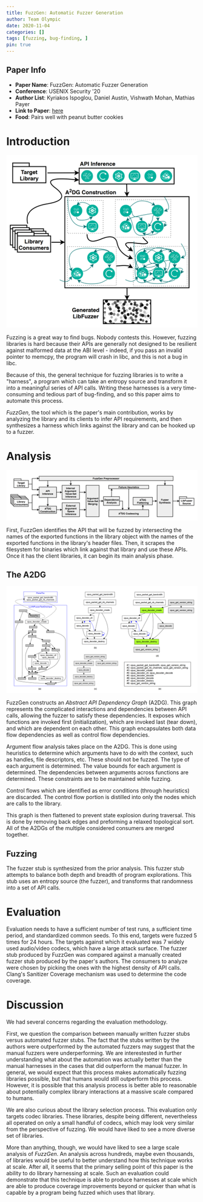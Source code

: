 ```yaml
---
title: FuzzGen: Automatic Fuzzer Generation
author: Team Olympic
date: 2020-11-04
categories: []
tags: [fuzzing, bug-finding, ]
pin: true
---
```


## Paper Info
- **Paper Name**: FuzzGen: Automatic Fuzzer Generation
- **Conference**: USENIX Security '20
- **Author List**: Kyriakos Ispoglou, Daniel Austin, Vishwath Mohan, Mathias Payer
- **Link to Paper**: [here](https://www.usenix.org/system/files/sec20-ispoglou.pdf)
- **Food**: Pairs well with peanut butter cookies

# Introduction

![](/assets/img/2020-11-04-fuzzgen/intuition.png)

Fuzzing is a great way to find bugs. Nobody contests this.
However, fuzzing libraries is hard because their APIs are generally not designed to be resilient against malformed data at the ABI level - indeed, if you pass an invalid pointer to memcpy, the program will crash in libc, and this is not a bug in libc.

Because of this, the general technique for fuzzing libraries is to write a "harness", a program which can take an entropy source and transform it into a meaningful series of API calls.
Writing these harnesses is a very time-consuming and tedious part of bug-finding, and so this paper aims to automate this process.

_FuzzGen_, the tool which is the paper's main contribution, works by analyzing the library and its clients to infer API requirements, and then synthesizes a harness which links against the library and can be hooked up to a fuzzer.

# Analysis

![](/assets/img/2020-11-04-fuzzgen/overview.png)

First, FuzzGen identifies the API that will be fuzzed by intersecting the names of the exported functions in the library object with the names of the exported functions in the library's header files.
Then, it scrapes the filesystem for binaries which link against that library and use these APIs.
Once it has the client libraries, it can begin its main analysis phase.

## The A2DG

![](/assets/img/2020-11-04-fuzzgen/workflow.png)

FuzzGen constructs an _Abstract API Dependency Graph_ (A2DG).
This graph represents the complicated interactions and dependencies between API calls, allowing the fuzzer to satisfy these dependencies.
It exposes which functions are invoked first (initialization), which are invoked last (tear down), and which are dependent on each other.
This graph encapsulates both data flow dependencies as well as control flow dependencies.

Argument flow analysis takes place on the A2DG.
This is done using heuristics to determine which arguments have to do with the context, such as handles, file descriptors, etc.
These should not be fuzzed.
The type of each argument is determined.
The value bounds for each argument is determined.
The dependencies between arguments across functions are determined.
These constraints are to be maintained while fuzzing.

Control flows which are identified as error conditions (through heuristics) are discarded.
The control flow portion is distilled into only the nodes which are calls to the library.

This graph is then flattened to prevent state explosion during traversal.
This is done by removing back edges and preforming a relaxed topological sort.
All of the A2DGs of the multiple considered consumers are merged together.

## Fuzzing

The fuzzer stub is synthesized from the prior analysis.
This fuzzer stub attempts to balance both depth and breadth of program explorations.
This stub uses an entropy source (the fuzzer), and transforms that randomness into a set of API calls.

# Evaluation

Evaluation needs to have a sufficient number of test runs, a sufficient time period, and standardized common seeds.
To this end, targets were fuzzed 5 times for 24 hours.
The targets against which it evaluated was 7 widely used audio/video codecs, which have a large attack surface.
The fuzzer stub produced by FuzzGen was compared against a manually created fuzzer stub produced by the paper's authors.
The consumers to analyze were chosen by picking the ones with the highest density of API calls.
Clang's Sanitizer Coverage mechanism was used to determine the code coverage.

# Discussion

We had several concerns regarding the evaluation methodology.

First, we question the comparison between manually written fuzzer stubs versus automated fuzzer stubs.
The fact that the stubs written by the authors were outperformed by the automated fuzzers may suggest that the manual fuzzers were underperforming.
We are interestested in further understanding what about the automation was actually better than the manual harnesses in the cases that did outperform the manual fuzzer.
In general, we would expect that this process makes automatically fuzzing libraries possible, but that humans would still outperform this process.
However, it is possible that this analysis process is better able to reasonable about potentially complex library interactions at a massive scale compared to humans.

We are also curious about the library selection process.
This evaluation only targets codec libraries.
These libraries, despite being different, nevertheless all operated on only a small handful of codecs, which may look very similar from the perspective of fuzzing.
We would have liked to see a more diverse set of libraries.

More than anything, though, we would have liked to see a large scale analysis of _FuzzGen_.
An analysis across hundreds, maybe even thousands, of libraries would be useful to better understand how this technique works at scale.
After all, it seems that the primary selling point of this paper is the ability to do library harnessing at scale.
Such an evaluation could demonstrate that this technique is able to produce harnesses at scale which are able to produce coverage improvements beyond or quicker than what is capable by a program being fuzzed which uses that library.
